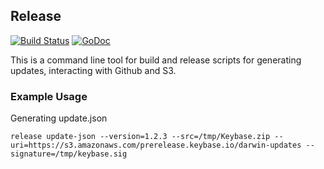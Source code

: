 ## Release

[![Build Status](https://app.travis-ci.com/keybase/release.svg?branch=master)](https://app.travis-ci.com/github/keybase/release)
[![GoDoc](https://godoc.org/github.com/keybase/release?status.svg)](https://godoc.org/github.com/keybase/release)

This is a command line tool for build and release scripts for generating updates, interacting with Github and S3.

### Example Usage

Generating update.json

```
release update-json --version=1.2.3 --src=/tmp/Keybase.zip --uri=https://s3.amazonaws.com/prerelease.keybase.io/darwin-updates --signature=/tmp/keybase.sig
```
